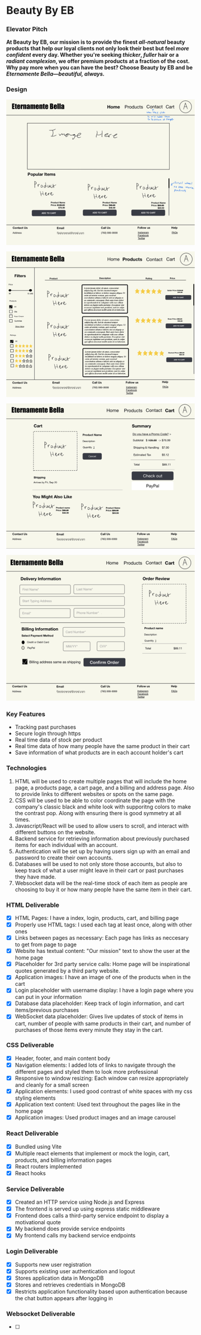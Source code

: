 # Beauty By EB

### Elevator Pitch
**At Beauty by EB, our mission is to provide the finest _all-natural_ beauty products that help our loyal clients not only look their best but feel _more confident_ every day. Whether you're seeking _thicker_, _fuller_ hair or a _radiant complexion_, we offer premium products at a fraction of the cost. Why pay more when you can have the best? Choose Beauty by EB and be _Eternamente Bella—beautiful, always._**

### Design
![Home Page](/public/IMG_0010.jpg)

![Products Page](/public/IMG_0011.jpg)

![Cart Page](/public/IMG_0012.jpg)

![Billing and Addres Page](/public/IMG_0013.jpg)

### Key Features
- Tracking past purchases
- Secure login through https
- Real time data of stock per product
- Real time data of how many people have the same product in their cart
- Save information of what products are in each account holder's cart

### Technologies
1. HTML will be used to create multiple pages that will include the home page, a products page, a cart page, and a billing and address page. Also to provide links to different websites or spots on the same page.
2. CSS will be used to be able to color coordinate the page with the company's classic black and white look with supporitng colors to make the contrast pop. Along with ensuring there is good symmetry at all times.
3. Javascript/React will be used to allow users to scroll, and interact with different buttons on the website.
4. Backend service for retrieving information about previously purchased items for each individual with an account.
5. Authentication will be set up by having users sign up with an email and password to create their own accounts.
6. Databases will be used to not only store those accounts, but also to keep track of what a user might leave in their cart or past purchases they have made.
7. Websocket data will be the real-time stock of each item as people are choosing to buy it or how many people have the same item in their cart.

### HTML Deliverable

- [x] HTML Pages: I have a index, login, products, cart, and billing page
- [x] Properly use HTML tags: I used each tag at least once, along with other ones
- [x] Links between pages as necessary: Each page has links as neccesary to get from page to page
- [x] Website has textual content: "Our mission" text to show the user at the home page
- [x] Placeholder for 3rd party service calls: Home page will be inspirational quotes generated by a third party website.
- [x] Application images: I have an image of one of the products when in the cart
- [x] Login placeholder with username display: I have a login page where you can put in your information
- [x] Database data placeholder: Keep track of login information, and cart items/previous purchases
- [x] WebSocket data placeholder: Gives live updates of stock of items in cart, number of people with same products in their cart, and number of purchases of those items every minute they stay in the cart.

### CSS Deliverable

- [x] Header, footer, and main content body
- [x] Navigation elements: I added lots of links to navigate through the different pages and styled them to look more professional
- [x] Responsive to window resizing: Each window can resize appropriately and cleanly for a small screen
- [x] Application elements: I used good contrast of white spaces with my css styling elements
- [x] Application text content: Used text throughout the pages like in the home page
- [x] Application images: Used product images and an image carousel

### React Deliverable

- [x] Bundled using Vite
- [x] Multiple react elements that implement or mock the login, cart, products, and billing information pages
- [x] React routers implemented
- [x] React hooks

### Service Deliverable

- [x] Created an HTTP service using Node.js and Express
- [x] The frontend is served up using express static middleware
- [x] Frontend does calls a third-party service endpoint to display a motivational quote
- [x] My backend does provide service endpoints
- [x] My frontend calls my backend service endpoints

### Login Deliverable

- [x] Supports new user registration
- [x] Supports existing user authentication and logout
- [x] Stores application data in MongoDB
- [x] Stores and retrieves credentials in MongoDB
- [x] Restricts application functionality based upon authentication because the chat button appears after logging in

### Websocket Deliverable

- [ ]  
